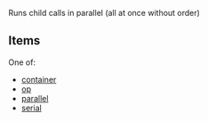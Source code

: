 Runs child calls in parallel (all at once without order)

## Items

One of:

* [container](../container/README.md)
* [op](../op/README.md)
* [parallel]()
* [serial](../serial/README.md)
